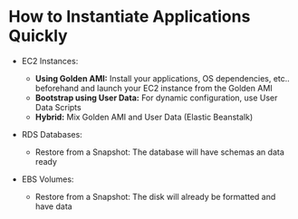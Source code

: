 # How to Instantiate Applications Quickly

* EC2 Instances:
  * **Using Golden AMI:** Install your applications, OS dependencies, etc.. beforehand and launch your EC2 instance from the Golden AMI
  * **Bootstrap using User Data:** For dynamic configuration, use User Data Scripts
  * **Hybrid:** Mix Golden AMI and User Data (Elastic Beanstalk)

* RDS Databases:
  * Restore from a Snapshot: The database will have schemas an data ready

* EBS Volumes: 
  * Restore from a Snapshot: The disk will already be formatted and have data